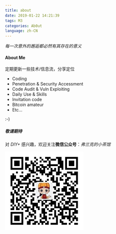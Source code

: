 ```yaml
---
title: about
date: 2019-01-22 14:21:39
tags: M3
categories: Ab0ut
language: zh-CN
---
```


*每一次意外的邂逅都必然有其存在的意义*

<!--more-->

#### About Me

定期更新一些技术/信息流，分享定位
    
- Coding
- Penetration & Security Accessment
- Code Audit & Vuln Exploiting
- Daily Use & Skills
- Invitation code
- Bitcoin amateur
- Etc...

:-)

##### 敬请期待

对 *DIY+* 感兴趣，欢迎关注**微信公众号**：*弗兰克的小茶馆*

![qrcode](about/index/qrcode.jpg)



